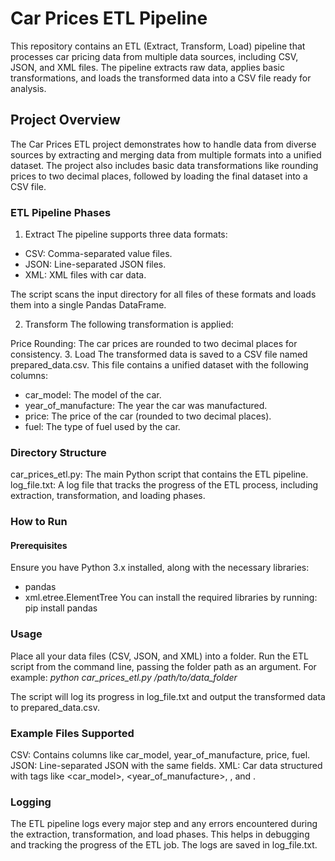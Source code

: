 # Car Prices ETL Pipeline
This repository contains an ETL (Extract, Transform, Load) pipeline that processes car pricing data from multiple data sources, including CSV, JSON, and XML files. The pipeline extracts raw data, applies basic transformations, and loads the transformed data into a CSV file ready for analysis.

## Project Overview
The Car Prices ETL project demonstrates how to handle data from diverse sources by extracting and merging data from multiple formats into a unified dataset. The project also includes basic data transformations like rounding prices to two decimal places, followed by loading the final dataset into a CSV file.

### ETL Pipeline Phases
1. Extract
The pipeline supports three data formats:

- CSV: Comma-separated value files.
- JSON: Line-separated JSON files.
- XML: XML files with car data.

The script scans the input directory for all files of these formats and loads them into a single Pandas DataFrame.

2. Transform
The following transformation is applied:

Price Rounding: The car prices are rounded to two decimal places for consistency.
3. Load
The transformed data is saved to a CSV file named prepared_data.csv. This file contains a unified dataset with the following columns:

- car_model: The model of the car.
- year_of_manufacture: The year the car was manufactured.
- price: The price of the car (rounded to two decimal places).
- fuel: The type of fuel used by the car.

### Directory Structure
car_prices_etl.py: The main Python script that contains the ETL pipeline.
log_file.txt: A log file that tracks the progress of the ETL process, including extraction, transformation, and loading phases.

### How to Run
#### Prerequisites
Ensure you have Python 3.x installed, along with the necessary libraries:

- pandas
- xml.etree.ElementTree
You can install the required libraries by running:
pip install pandas

### Usage
Place all your data files (CSV, JSON, and XML) into a folder.
Run the ETL script from the command line, passing the folder path as an argument. For example:
*python car_prices_etl.py /path/to/data_folder*

The script will log its progress in log_file.txt and output the transformed data to prepared_data.csv.

### Example Files Supported
CSV: Contains columns like car_model, year_of_manufacture, price, fuel.
JSON: Line-separated JSON with the same fields.
XML: Car data structured with tags like <car_model>, <year_of_manufacture>, <price>, and <fuel>.

### Logging
The ETL pipeline logs every major step and any errors encountered during the extraction, transformation, and load phases. This helps in debugging and tracking the progress of the ETL job. The logs are saved in log_file.txt.
